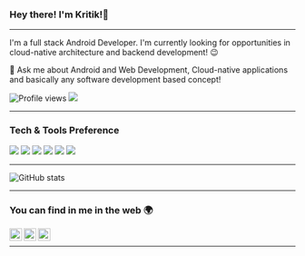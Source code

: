 ### Hey there! I'm Kritik!👋

---

I'm a full stack Android Developer. I'm currently looking for opportunities in cloud-native architecture and backend development! :wink:
 
 💬 Ask me about Android and Web Development, Cloud-native applications and basically any software development based concept!


![Profile views](https://gpvc.arturio.dev/kritikmodi)  <img src="https://img.shields.io/github/followers/kritikmodi?label=Follow" style=" float:left, margin-right:10px" />

---

### Tech & Tools Preference

<img src="https://img.shields.io/badge/-Firebase-FFA611?style=flat&logo=firebase&logoColor=FFFFFF"> <img src="http://img.shields.io/badge/-Git-F1502F?style=flat&logo=git&logoColor=FFFFFF"> <img src="http://img.shields.io/badge/-Github-000000?style=flat&logo=github&logoColor=FFFFFF"> <img src="http://img.shields.io/badge/-Java-F89820?style=flat&logo=java&logoColor=white"> <img src="https://img.shields.io/badge/-C%20&%20C++-659ad2?style=flat&logo=c%2B%2B&logoColor=ffffff"> <img src="https://img.shields.io/badge/-Python-black?style=flat&logo=python&logoColor=white"> 

---

![GitHub stats](https://github-readme-stats.vercel.app/api?username=kritikmodi&show_icons=true&hide_border=true)

---

### You can find in me in the web 🌍
[<img align="left" alt="kritikmodi | Twitter" width="22px" src="https://cdn.jsdelivr.net/npm/simple-icons@v3/icons/twitter.svg" />][twitter]
[<img align="left" alt="kritikmodi | LinkedIn" width="22px" src="https://cdn.jsdelivr.net/npm/simple-icons@v3/icons/linkedin.svg" />][linkedin]
[<img align="left" alt="kritikmodi | Instagram" width="22px" src="https://cdn.jsdelivr.net/npm/simple-icons@v3/icons/instagram.svg" />][instagram]

<br/>

---

[twitter]: https://twitter.com/muchwowlessoww
[instagram]: https://www.instagram.com/kritikmodi
[linkedin]: https://www.linkedin.com/in/kritik-modi-2b5415162/
